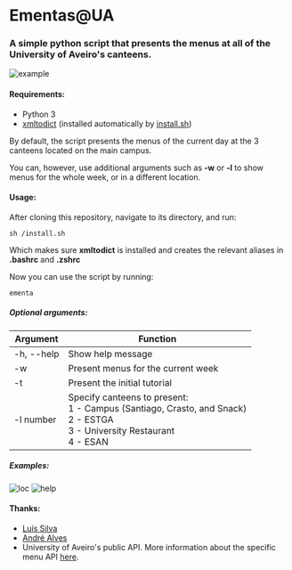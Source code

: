 # Ementas@UA

### A simple python script that presents the menus at all of the University of Aveiro's canteens.

![example](https://i.imgur.com/wy4iPez.png)

#### Requirements:

- Python 3
- [xmltodict](https://pypi.org/project/xmltodict/) (installed automatically by [install.sh](https://github.com/RodrigoRosmaninho/ementas-ua/blob/master/install.sh))

By default, the script presents the menus of the current day at the 3 canteens located on the main campus.

You can, however, use additional arguments such as **-w** or **-l** to show menus for the whole week, or in a different location.

#### Usage:

After cloning this repository, navigate to its directory, and run:
```
sh /install.sh
```
Which makes sure **xmltodict** is installed and creates the relevant aliases in **.bashrc** and **.zshrc**

Now you can use the script by running:

```
ementa
```

##### Optional arguments:
                  
| Argument    | Function                           |
| ----------- | ---------------------------------- |
| -h, --help  | Show help message                  |
| -w          | Present menus for the current week |
| -t          | Present the initial tutorial       |
| -l number   | Specify canteens to present:<br>1 - Campus (Santiago, Crasto, and Snack)<br>2 - ESTGA<br>3 - University Restaurant<br>4 - ESAN |

           

##### Examples:
![loc](https://i.imgur.com/1BqHLA5.gif)
![help](https://i.imgur.com/dhGf8xV.gif)

#### Thanks:
- [Luís Silva](https://github.com/LudeeD)
- [André Alves](https://github.com/andralves717)
- University of Aveiro's public API. More information about the specific menu API [here](http://api.web.ua.pt/en/services/universidade_de_aveiro/ementas).
